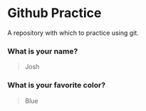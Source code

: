 # Github Practice

A repository with which to practice using git.

### What is your name?

> Josh


### What is your favorite color?

> Blue

